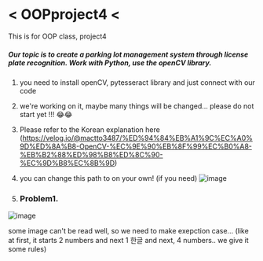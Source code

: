 <h1> &lt; OOPproject4 &lt; </h1>
This is for OOP class, project4

<h5> Our topic is to create a parking lot management system through license plate recognition. Work with Python, use the openCV library. </h5>

1. you need to install openCV, pytesseract library and just connect with our code

2. we're working on it, maybe many things will be changed... please do not start yet !!! 😂😂

3. Please refer to the Korean explanation here
(https://velog.io/@mactto3487/%ED%94%84%EB%A1%9C%EC%A0%9D%ED%8A%B8-OpenCV-%EC%9E%90%EB%8F%99%EC%B0%A8-%EB%B2%88%ED%98%B8%ED%8C%90-%EC%9D%B8%EC%8B%9D) 

4. you can change this path to on your own! (if you need)
![image](https://user-images.githubusercontent.com/102032766/204998731-b5ab185a-a316-49bf-8cbf-1ecd8fade004.png)

5. <h3> Problem1.</h3>
![image](https://user-images.githubusercontent.com/102032766/205343818-432b2639-eda7-44a1-b452-975ce3d7fcb2.png)

some image can't be read well, so we need to make exepction case... (like at first, it starts 2 numbers and next 1 한글 and next, 4 numbers.. we give it some rules)
